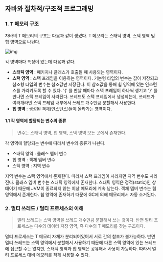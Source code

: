 ## 자바와 절차적/구조적 프로그래밍

### 1. T 메모리 구조

자바의 T 메모리의 구조는 다음과 같이 생겼다.
T 메모리는 스태틱 영역, 스택 영역 및 힙 영역으로 나뉜다.

![img](https://media.vlpt.us/images/dailyzett/post/b680d663-e97c-4189-9491-b0115035c445/Untitled%20Diagram%20(2).jpg)

각 영역마다 특징이 있는데 다음과 같다.

- **스태틱 영역** : 패키지나 클래스가 호출될 때 사용되는 영역이다.
- **스택 영역** : 스택 프레임을 이용하는 영역이다. 기본형 타입의 변수는 값이 저장되고 참조형 타입의 변수는 참조값만 저장된다.
이 참조값을 통해 힙 영역에 있는 인스턴스를 가리키도록 할 수 있다.
'{' 를 만날 때마다 스택 프레임이 하나씩 생기고 '}' 를 만나면 스택 프레임이 사라진다. 쓰레드도 스택 프레임에서 생성되는데,
쓰레드가 여러개라면 스택 프레임 내부에서 쓰레드 개수만큼 분할해서 사용한다.
- **힙 영역** : 생성된 객체(인스턴스)들이 올라가는 영역이다.

#### 1.1 각 영역에 할당되는 변수의 종류

> 변수는 스태틱 영역, 힙 영역, 스택 영역 모든 곳에서 존재한다.

각 영역에 할당되는 변수에 따라서 변수의 종류가 나뉜다.

- 스태틱 영역 : 클래스 멤버 변수
- 힙 영역 : 객체 멤버 변수
- 스택 영역 : 지역 변수

지역 변수는 스택 영역에서 존재한다. 따라서 스택 프레임이 사라지면 지역 변수도 사라진다.
클래스 멤버 변수는 스태틱 영역에서 존재한다. 스태틱 영역은 정적(static)인 상태이기 때문에 JVM이 종료되지 않는 이상 메모리에 계속 남는다.
객체 멤버 변수는 힙 영역에서 존재한다. 힙 영역에 존재하기 때문에 GC에 의해 메모리에서 자동 소거된다.


### 2. 멀티 쓰레드 / 멀티 프로세스의 이해

> 멀티 쓰레드는 스택 영역을 쓰레드 개수만큼 분할해서 쓰는 것이다. 반면 멀티 프로세스는
> 다수의 데이터 저장 영역, 즉 다수의 T 메모리를 갖는 구조이다.

멀티 프로세스는 T 메모리 자체가 분리되어있어서 서로 간의 참조가 불가능하다. 반면 멀티 쓰레드는
스택 영역에서 분할해서 사용하기 때문에 다른 스택 영역에 있는 쓰레드에 접근할 수는 없지만, 스태틱 영역과
힙 영역은 공유해서 사용이 가능하다. 따라서 멀티 프로세스 대비 메모리를 적게 사용할 수 있다.





